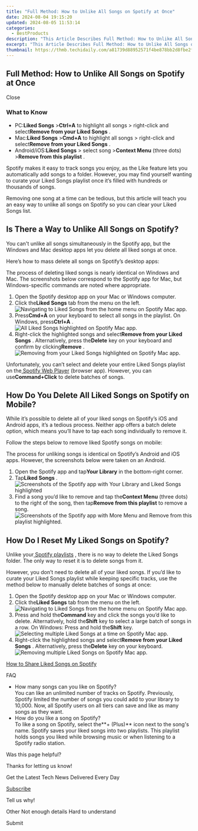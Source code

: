 ```yaml
---
title: "Full Method: How to Unlike All Songs on Spotify at Once"
date: 2024-08-04 19:15:20
updated: 2024-08-05 11:53:14
categories:
  - BestProducts
description: "This Article Describes Full Method: How to Unlike All Songs on Spotify at Once"
excerpt: "This Article Describes Full Method: How to Unlike All Songs on Spotify at Once"
thumbnail: https://thmb.techidaily.com/a81739d88952571f4be878bb2d8fbe2fb1485b177c9a393df6daef2f5895f8cc.png
---
```


## Full Method: How to Unlike All Songs on Spotify at Once

Close 

###  What to Know

* PC:**Liked Songs** \>**Ctrl+A** to highlight all songs > right-click and select**Remove from your Liked Songs** .
* Mac:**Liked Songs** \>**Cmd+A** to highlight all songs > right-click and select**Remove from your Liked Songs** .
* Android/iOS:**Liked Songs** \> select song >**Context Menu** (three dots) >**Remove from this playlist** .

 Spotify makes it easy to track songs you enjoy, as the Like feature lets you automatically add songs to a folder. However, you may find yourself wanting to curate your Liked Songs playlist once it’s filled with hundreds or thousands of songs.

 Removing one song at a time can be tedious, but this article will teach you an easy way to unlike all songs on Spotify so you can clear your Liked Songs list. 

##  Is There a Way to Unlike All Songs on Spotify? 

 You can't unlike all songs simultaneously in the Spotify app, but the Windows and Mac desktop apps let you delete all liked songs at once.

 Here’s how to mass delete all songs on Spotify’s desktop apps:

 The process of deleting liked songs is nearly identical on Windows and Mac. The screenshots below correspond to the Spotify app for Mac, but Windows-specific commands are noted where appropriate. 

1. Open the Spotify desktop app on your Mac or Windows computer.
2. Click the**Liked Songs** tab from the menu on the left.  
![Navigating to Liked Songs from the home menu on Spotify Mac app.](https://www.lifewire.com/thmb/WiX4S_7jd5jHS0dWWPOmeQTbKro=/1500x0/filters:no_upscale():max_bytes(150000):strip_icc():format(webp)/Likedsongs-b7f7ef707d0d4adc87ac1fd01e85229e.jpg)
3. Press**Cmd+A** on your keyboard to select all songs in the playlist. On Windows, press**Ctrl+A** .  
![All Liked Songs highlighted on Spotify Mac app.](https://www.lifewire.com/thmb/f3DhcZcwnVAuzMkWGjYCVCerNHk=/1500x0/filters:no_upscale():max_bytes(150000):strip_icc():format(webp)/Highlightall-980dcdf7da9a420ea1e9a25ec45bb5c8.jpg)
4. Right-click the highlighted songs and select**Remove from your Liked Songs** . Alternatively, press the**Delete** key on your keyboard and confirm by clicking**Remove** .  
![Removing from your Liked Songs highlighted on Spotify Mac app.](https://www.lifewire.com/thmb/_dHJ87nB6Ygbx4C4fuv2v7a0vnA=/1500x0/filters:no_upscale():max_bytes(150000):strip_icc():format(webp)/Remove-7cfcd31db0b44b9da1d6e1ea9cd32fd3.jpg)

 Unfortunately, you can’t select and delete your entire Liked Songs playlist on the[ Spotify Web Player](https://www.lifewire.com/how-to-listen-to-spotify-using-a-web-browser-2438312) (browser app). However, you can use**Command+Click** to delete batches of songs.

##  How Do You Delete All Liked Songs on Spotify on Mobile? 

 While it’s possible to delete all of your liked songs on Spotify’s iOS and Android apps, it’s a tedious process. Neither app offers a batch delete option, which means you’ll have to tap each song individually to remove it.

 Follow the steps below to remove liked Spotify songs on mobile:  

 The process for unliking songs is identical on Spotify’s Android and iOS apps. However, the screenshots below were taken on an Android.

1. Open the Spotify app and tap**Your Library** in the bottom-right corner.
2. Tap**Liked Songs** .  
![Screenshots of the Spotify app with Your Library and Liked Songs highlighted ](https://www.lifewire.com/thmb/bN70cgI599euYAw91sMcywDrGnY=/1500x0/filters:no_upscale():max_bytes(150000):strip_icc():format(webp)/My-Library-and-Liked-Playlists-5e6095c439d84518b12a78aeacc7e5ee.jpg)
3. Find a song you’d like to remove and tap the**Context Menu** (three dots) to the right of the song, then tap**Remove from this playlist** to remove a song.  
![Screenshots of the Spotify app with More Menu and Remove from this playlist highlighted. ](https://www.lifewire.com/thmb/tZoCt5W0W5tdAP6IUzKT-S6use8=/1500x0/filters:no_upscale():max_bytes(150000):strip_icc():format(webp)/More-Menu-and-Remove-from-Playlist-0eb24ff054174c309d097fc6e2eb5e31.jpg)

##  How Do I Reset My Liked Songs on Spotify? 

 Unlike your[ Spotify playlists](https://www.lifewire.com/make-a-playlist-on-spotify-4138575) , there is no way to delete the Liked Songs folder. The only way to reset it is to delete songs from it.

 However, you don’t need to delete all of your liked songs. If you’d like to curate your Liked Songs playlist while keeping specific tracks, use the method below to manually delete batches of songs at once:  

1. Open the Spotify desktop app on your Mac or Windows computer.
2. Click the**Liked Songs** tab from the menu on the left.  
![Navigating to Liked Songs from the home menu on Spotify Mac app.](https://www.lifewire.com/thmb/WiX4S_7jd5jHS0dWWPOmeQTbKro=/1500x0/filters:no_upscale():max_bytes(150000):strip_icc():format(webp)/Likedsongs-b7f7ef707d0d4adc87ac1fd01e85229e.jpg)
3. Press and hold the**Command** key and click the songs you’d like to delete. Alternatively, hold the**Shift** key to select a large batch of songs in a row. On Windows: Press and hold the**Shift** key.  
![Selecting multiple Liked Songs at a time on Spotify Mac app.](https://www.lifewire.com/thmb/1DugI6cO4r9w9QW3sMQaT5RrPXc=/1500x0/filters:no_upscale():max_bytes(150000):strip_icc():format(webp)/Selectedsongs-7159ce432f9f461e964b183f19dbf174.jpg)
4. Right-click the highlighted songs and select**Remove from your Liked Songs** . Alternatively, press the**Delete** key on your keyboard.  
![Removing multiple Liked Songs on Spotify Mac app.](https://www.lifewire.com/thmb/GcH6e5YWg_Xq58-JHQDcR7q1atE=/1500x0/filters:no_upscale():max_bytes(150000):strip_icc():format(webp)/Remove3-a080c4b89d4f453fab8168328b7cb69a.jpg)

[ How to Share Liked Songs on Spotify ](https://www.lifewire.com/share-liked-songs-on-spotify-5200847) 

 FAQ

* How many songs can you like on Spotify?  
 You can like an unlimited number of tracks on Spotify. Previously, Spotify limited the number of songs you could add to your library to 10,000\. Now, all Spotify users on all tiers can save and like as many songs as they want.
* How do you like a song on Spotify?  
 To like a song on Spotify, select the**\+ (Plus)** icon next to the song's name. Spotify saves your liked songs into two playlists. This playlist holds songs you liked while browsing music or when listening to a Spotify radio station.

Was this page helpful?

Thanks for letting us know!

 Get the Latest Tech News Delivered Every Day

[ Subscribe ](https://www.lifewire.com/#) 

Tell us why!

 Other  Not enough details  Hard to understand 

 Submit 

<ins class="adsbygoogle"
     style="display:block"
     data-ad-format="autorelaxed"
     data-ad-client="ca-pub-7571918770474297"
     data-ad-slot="1223367746"></ins>



<ins class="adsbygoogle"
     style="display:block"
     data-ad-client="ca-pub-7571918770474297"
     data-ad-slot="8358498916"
     data-ad-format="auto"
     data-full-width-responsive="true"></ins>
